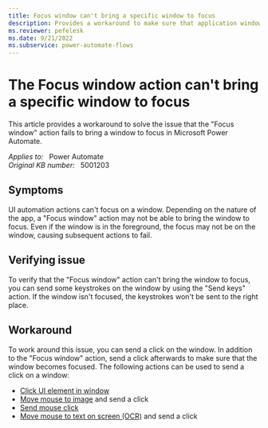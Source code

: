 ```yaml
---
title: Focus window can't bring a specific window to focus
description: Provides a workaround to make sure that application windows become focused in Power Automate.
ms.reviewer: pefelesk
ms.date: 9/21/2022
ms.subservice: power-automate-flows
---
```

# The Focus window action can't bring a specific window to focus

This article provides a workaround to solve the issue that the "Focus window" action fails to bring a window to focus in Microsoft Power Automate.

_Applies to:_ &nbsp; Power Automate  
_Original KB number:_ &nbsp; 5001203

## Symptoms

UI automation actions can't focus on a window. Depending on the nature of the app, a "Focus window" action may not be able to bring the window to focus. Even if the window is in the foreground, the focus may not be on the window, causing subsequent actions to fail.

## Verifying issue

To verify that the "Focus window" action can't bring the window to focus, you can send some keystrokes on the window by using the "Send keys" action. If the window isn't focused, the keystrokes won't be sent to the right place.

## Workaround

To work around this issue, you can send a click on the window. In addition to the "Focus window" action, send a click afterwards to make sure that the window becomes focused. The following actions can be used to send a click on a window:

- [Click UI element in window](/power-automate/desktop-flows/actions-reference/uiautomation#click)
- [Move mouse to image](/power-automate/desktop-flows/actions-reference/mouseandkeyboard#movemousetoimagebase) and send a click
- [Send mouse click](/power-automate/desktop-flows/actions-reference/mouseandkeyboard#sendmouseclick)
- [Move mouse to text on screen (OCR)](/power-automate/desktop-flows/actions-reference/mouseandkeyboard#movemousetotextonscreenwithocraction) and send a click
